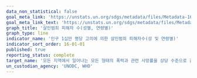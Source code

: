 ```yaml
---
data_non_statistical: false
goal_meta_link: 'https://unstats.un.org/sdgs/metadata/files/Metadata-16-01-01.pdf'
goal_meta_link_text: 'https://unstats.un.org/sdgs/metadata/files/Metadata-16-01-01.pdf'
graph_title: '살인범죄 피해자 수(성별, 연령별)'
graph_type: line
indicator_name: '인구 1십만 명당 고의에 의한 살인범죄 피해자수(성 및 연령별)'
indicator_sort_order: 16-01-01
published: true
reporting_status: complete
target_name: '모든 지역에서 일어나는 모든 형태의 폭력과 관련 사망률을 상당 수준으로 감소'
un_custodian_agency: 'UNODC, WHO'
---
```

